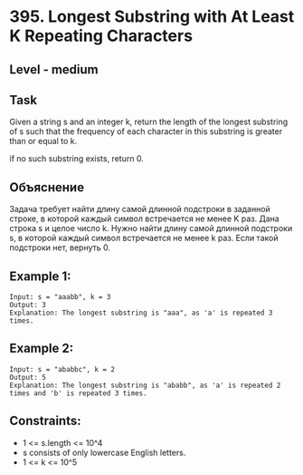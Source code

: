 # 395. Longest Substring with At Least K Repeating Characters


## Level - medium


## Task
Given a string s and an integer k, return the length of the longest substring of s such that the frequency of each character in this substring is greater than or equal to k.

if no such substring exists, return 0.


## Объяснение
Задача требует найти длину самой длинной подстроки в заданной строке, в которой каждый символ встречается не менее K раз.
Дана строка s и целое число k. Нужно найти длину самой длинной подстроки s, в которой каждый символ встречается не менее k раз. 
Если такой подстроки нет, вернуть 0.


## Example 1:
````
Input: s = "aaabb", k = 3
Output: 3
Explanation: The longest substring is "aaa", as 'a' is repeated 3 times.
````

## Example 2:
````
Input: s = "ababbc", k = 2
Output: 5
Explanation: The longest substring is "ababb", as 'a' is repeated 2 times and 'b' is repeated 3 times.
````


## Constraints:
- 1 <= s.length <= 10^4
- s consists of only lowercase English letters.
- 1 <= k <= 10^5